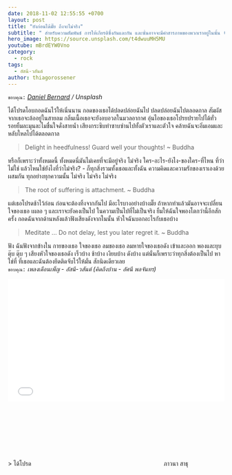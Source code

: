 ```yaml
---
date: 2018-11-02 12:55:55 +0700
layout: post
title: "ยังก่อนได้มั๊ย ถึงจะไม่จริง"
subtitle: " สำหรับความสัมพันธ์ การให้เกียรติซึ่งกันและกัน และนั่นอาจจะมีคำสารภาพของพวกเราอยู่ในนั้น (ถึงมันจะไม่มีอยู่จริง)"
hero_image: https://source.unsplash.com/t4dwuuMH5MU
youtube: mBrdEYW0Vno
category:
  - rock
tags:
  - อัสนี-วสันต์
author: thiagorossener
---
```

`ขอบคุณ:` *[Daniel Bernard](https://unsplash.com/@nardly) / Unsplash*

ได้โปรดโอบกอดฉันไว้ให้เนิ่นนาน กอดของเธอได้ปลดปล่อยฉันไป ปลดปล่อยฉันไปตลอดกาล สัมผัสจากเธอจะล้ออยู่ในสายลม กลิ่นเนื้อเธอจะยังอบอวลในมวลอากาศ อุ่นไอของเธอโปรยปรายไปได้ทั่ว รอยยิ้มละมุนละไมชื่นใจดั่งสายน้ำ เสียงกระซิบทำซาบซ่านไปทั้งตัวเราและตัวใจ คล้ายฉันจะอิ่มเอมและหลับใหลไปได้ตลอดกาล

> Delight in heedfulness! Guard well your thoughts! ~ Buddha

หรือก็เพราะว่าทั้งหมดนี้ ทั้งหมดนี่มันไม่เคยที่จะมีอยู่จริง ไม่จริง ใคร-อะไร-ยังไง-ของใคร-ที่ไหน ที่ว่าไม่ใช่ แล้วไหนใช่ยังไงที่ว่าไม่จริง? - ก็ทุกสิ่งรวมทั้งเธอและทั้งฉัน ความคิดและความรักของเราเองด้วยผสมกัน ทุกอย่างทุกความนั้น ไม่จริง ไม่จริง ไม่จริง

> The root of suffering is attachment. ~ Buddha

แต่เธอโปรดช้าไว้ก่อน ก่อนจะต้องทิ้งจากกันไป มีอะไรบางอย่างบ้างมั๊ย  ถ้าหากทำแล้วมันอาจจะเปลี่ยนใจของเธอ เผลอ ๆ และเราจะยังคงเป็นไป ในความเป็นไปที่ไม่เป็นจริง ยิ้มให้ฉันใจพองโตกว่านี้อีกสักครั้ง กอดฉันจากด้านหลังแล้วฟังเสียงดังจากในนั้น หัวใจฉันบอกอะไรกับเธอบ้าง

> Meditate ... Do not delay, lest you later regret it. ~ Buddha

ฟัง ฉันฟังจากข้างใน กายของเธอ ใจของเธอ ลมของเธอ ลมหายใจของเธอดัง เข้าและออก พองและยุบ ตุ๊บ ตุ๊บ ๆ เสียงหัวใจของเธอดัง เร็วบ้าง ช้าบ้าง เงียบบ้าง ดังบ้าง แต่นั่นก็เพราะว่าทุกสิ่งต้องเป็นไป หาใช่ที่ ที่เธอและฉันต้องยึดติดจับไว้ให้มั่น สักนิดเดียวเลย\
`ขอบคุณ:` *เพลงเดือนเพ็ญ - อัสนี-วสันต์ (คิดถึงบ้าน - อัศนี พลจันทร)*

<div style="position:relative;width:100%;height:0;padding-bottom:56.25%;">
<iframe style="width:100%;height:100%;position:absolute;top:0;left:0;" src="{{ "https://www.youtube.com/embed/" | append: page.youtube }}" frameborder="0" allow="autoplay; encrypted-media" allowfullscreen>
</iframe>
</div>
> ได้โปรด <svg class="love"><use xlink:href="#icon-heart"></use></svg> ภาวนา สาธุ

